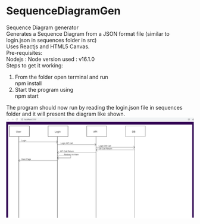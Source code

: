 # SequenceDiagramGen
Sequence Diagram generator  
Generates a Sequence Diagram from a JSON format file (similar to login.json in sequences folder in src)  
Uses Reactjs and HTML5 Canvas.  
Pre-requisites:  
Nodejs : Node version used : v16.1.0  
Steps to get it working:
1. From the folder open terminal and run  
npm install  
2. Start the program using  
npm start  

The program should now run by reading the login.json file in sequences folder and
it will present the diagram like shown.  
 ![Diagram](https://github.com/Abh4git/SequenceDiagramGen/blob/main/images/program_running.png)
